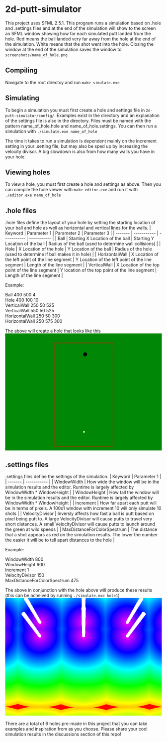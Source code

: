 # 2d-putt-simulator
This project uses SFML 2.5.1. This program runs a simulation based on .hole and .settings files and at the end of the simulation will show to the screen
an SFML window showing how far each simulated putt landed from the hole. Red means the ball landed very far away from the hole at the end of the simulation.
White means that the shot went into the hole. Closing the window at the end of the simulation saves the window to `screenshots/name_of_hole.png`

## Compiling
Navigate to the root directoy and run `make simulate.exe`

## Simulating
To begin a simulation you must first create a hole and settings file in `2d-putt-simulator/config/`. Examples exist in the directory and an explanation
 of the settings file is also in the directory. Files must be named with the pattern name_of_hole.hole and name_of_hole.settings. You can then run a 
 simulation with `./simulate.exe name_of_hole`
 
 The time it takes to run a simulation is dependent mainly on the increment setting in your .setting file, but may also be sped up by increasing the
 velocity divisor. A big slowdown is also from how many walls you have in your hole.
 
 ## Viewing holes
 To view a hole, you must first create a hole and settings as above. Then you can compile the hole viewer with `make editor.exe` and run it with
 `./editor.exe name_of_hole`

## .hole files
.hole files define the layout of your hole by setting the starting location of your ball and hole as well as horizontal and vertical lines for the walls.
| Keyword | Parameter 1 | Parameter 2 | Parameter 3 |
| ------- | ----------- | ----------- | ----------- |
| Ball    | Starting X Location of the ball | Starting Y Location of the ball | Radius of the ball (used to determine wall collisions) |
| Hole    | X Location of the hole | Y Location of the ball | Radius of the hole (used to determine if ball makes it in hole) |
| HorizontalWall | X Location of the left point of the line segment | Y Location of the left point of the line segment | Length of the line segment |
| VerticalWall | X Location of the top point of the line segment | Y location of the top point of the line segment | Length of the line segment |

Example:

Ball 400 500 4  
Hole 400 100 10  
VerticalWall 250 50 525  
VerticalWall 550 50 525  
HorizontalWall 250 50 300  
HorizontalWall 250 575 300

The above will create a hole that looks like this
![hole1](images/hole1_hole.png?raw=true "Render of hole 1")

## .settings files
.settings files define the settings of the simulation.
| Keyword | Parameter 1 |
| ------- | ----------- |
| WindowWidth | How wide the window will be in the simulation results and the editor. Runtime is largely affected by WindowWidth * WindowHeight |
| WindowHeight | How tall the window will be in the simulation results and the editor. Runtime is largely affected by WindowWidth * WindowHeight |
| Increment | How far apart each putt will be in terms of pixels. A 100x1 window with increment 10 will only simulate 10 shots |
| VelocityDivisor | Inversly affects how fast a ball is putt based on pixel being putt to. A large VelocityDivisor will cause putts to travel very short distances. A small VelocityDivisor will cause putts to launch around the green at wild speeds |
| MaxDistanceForColorSpectrum | The distance that a shot appears as red on the simulation results. The lower the number the easier it will be to tell apart distances to the hole |

Example:

WindowWidth 800  
WindowHeight 600  
Increment 1  
VelocityDivisor 150  
MaxDistanceForColorSpectrum 475  

The above in conjunction with the hole above will produce these results (this can be acheived by running `./simulate.exe hole1`)
![hole1 simulation](images/hole1_simulation.png?raw=true "Simulation of hole 1")

There are a total of 6 holes pre-made in this project that you can take examples and inspiration from as you choose. Please share your cool simulation
results in the discussions section of this repo!
